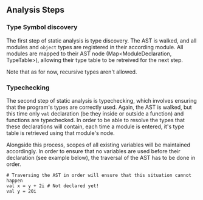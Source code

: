 
## Analysis Steps

### Type Symbol discovery
The first step of static analysis is type discovery. 
The AST is walked, and all modules and `object` types are registered in
their according module. All modules are mapped to their AST node (Map<ModuleDeclaration, TypeTable>),
allowing their type table to be retreived for the next step.

Note that as for now, recursive types aren't allowed.

### Typechecking
The second step of static analysis is typechecking, which involves ensuring
that the program's types are correctly used. Again, the AST is walked, but this time
only `val` declaration (be they inside or outside a function) and functions are typechecked.
In order to be able to resolve the types that these declarations will contain, each time a module
is entered, it's type table is retrieved using that module's node. 

Alongside this process, scopes of all existing variables will be maintained accordingly. In order
to ensure that no variables are used before their declaration (see example below), the traversal
of the AST has to be done in order.

```
# Traversing the AST in order will ensure that this situation cannot happen
val x = y + 2i # Not declared yet!
val y = 20i
```

